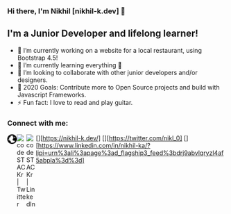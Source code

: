 ### Hi there, I'm Nikhil [nikhil-k.dev] 👋

## I'm a Junior Developer and lifelong learner!

- 🔭 I’m currently working on a website for a local restaurant, using Bootstrap 4.5!
- 🌱 I’m currently learning everything 🤣
- 👯 I’m looking to collaborate with other junior developers and/or designers.
- 🥅 2020 Goals: Contribute more to Open Source projects and build with Javascript Frameworks.
- ⚡ Fun fact: I love to read and play guitar.

### Connect with me:

[<img align="left" alt="codeSTACKr.com" width="22px" src="https://raw.githubusercontent.com/iconic/open-iconic/master/svg/globe.svg" />][https://nikhil-k.dev/]
[<img align="left" alt="codeSTACKr | Twitter" width="22px" src="https://cdn.jsdelivr.net/npm/simple-icons@v3/icons/twitter.svg" />][https://twitter.com/nikl_0]
[<img align="left" alt="codeSTACKr | LinkedIn" width="22px" src="https://cdn.jsdelivr.net/npm/simple-icons@v3/icons/linkedin.svg" />][https://www.linkedin.com/in/nikhil-ka/?lipi=urn%3ali%3apage%3ad_flagship3_feed%3bdrj9abvlqryzl4af5abpla%3d%3d]

<br />
